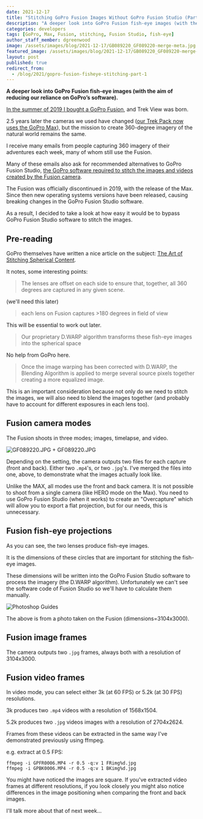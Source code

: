 ```yaml
---
date: 2021-12-17
title: "Stitching GoPro Fusion Images Without GoPro Fusion Studio (Part 1)"
description: "A deeper look into GoPro Fusion fish-eye images (with the aim of reducing our reliance on GoPro’s software)."
categories: developers
tags: [GoPro, Max, Fusion, stitching, Fusion Studio, fish-eye]
author_staff_member: dgreenwood
image: /assets/images/blog/2021-12-17/GB089220_GF089220-merge-meta.jpg
featured_image: /assets/images/blog/2021-12-17/GB089220_GF089220-merge-sm.jpg
layout: post
published: true
redirect_from:
  - /blog/2021/gopro-fusion-fisheye-stitching-part-1
---
```


**A deeper look into GoPro Fusion fish-eye images (with the aim of reducing our reliance on GoPro’s software).**

[In the summer of 2019 I bought a GoPro Fusion](/blog/hello-trekkers), and Trek View was born.

2.5 years later the cameras we used have changed ([our Trek Pack now uses the GoPro Max](/trek-pack)), but the mission to create 360-degree imagery of the natural world remains the same.

I receive many emails from people capturing 360 imagery of their adventures each week, many of whom still use the Fusion.

Many of these emails also ask for recommended alternatives to GoPro Fusion Studio, [the GoPro software required to stitch the images and videos created by the Fusion camera](/blog/diy-google-street-view-part-1-how-trek-view-started).

The Fusion was officially discontinued in 2019, with the release of the Max. Since then new operating systems versions have been released, causing breaking changes in the GoPro Fusion Studio software.

As a result, I decided to take a look at how easy it would be to bypass GoPro Fusion Studio software to stitch the images.

## Pre-reading

GoPro themselves have written a nice article on the subject: [The Art of Stitching Spherical Content](https://gopro.com/en/us/news/the-art-of-stitching-spherical-content).

It notes, some interesting points:

> The lenses are offset on each side to ensure that, together, all 360 degrees are captured in any given scene. 

(we'll need this later)

> each lens on Fusion captures >180 degrees in field of view

This will be essential to work out later.

> Our proprietary D.WARP algorithm transforms these fish-eye images into the spherical space

No help from GoPro here.

> Once the image warping has been corrected with D.WARP, the Blending Algorithm is applied to merge several source pixels together creating a more equalized image.

This is an important consideration because not only do we need to stitch the images, we will also need to blend the images together (and probably have to account for different exposures in each lens too).

## Fusion camera modes

The Fusion shoots in three modes; images, timelapse, and video.

<img class="img-fluid" src="/assets/images/blog/2021-12-17/GB089220_GF089220-merge-sm.jpg" alt="GF089220.JPG + GF089220.JPG" title="GF089220.JPG + GF089220.JPG" />

Depending on the setting, the camera outputs two files for each capture (front and back). Either two `.mp4`'s, or two `.jpg`'s. I've merged the files into one, above, to demonstrate what the images actually look like.

Unlike the MAX, all modes use the front and back camera. It is not possible to shoot from a single camera (like HERO mode on the Max). You need to use GoPro Fusion Studio (when it works) to create an "Overcapture" which will allow you to export a flat projection, but for our needs, this is unnecessary.

## Fusion fish-eye projections

As you can see, the two lenses produce fish-eye images.

It is the dimensions of these circles that are important for stitching the fish-eye images.

These dimensions will be written into the GoPro Fusion Studio software to process the imagery (the D.WARP algorithm). Unfortunately we can't see the software code of Fusion Studio so we'll have to calculate them manually.

<img class="img-fluid" src="/assets/images/blog/2021-12-17/ GF064364-photoshop-guides.png" alt="Photoshop Guides" title="Photoshop Guides" />

The above is from a photo taken on the Fusion (dimensions=3104x3000).

## Fusion image frames

The camera outputs two `.jpg` frames, always both with a resolution of 3104x3000. 

## Fusion video frames

In video mode, you can select either 3k (at 60 FPS) or 5.2k (at 30 FPS) resolutions.

3k produces two `.mp4` videos with a resolution of 1568x1504.

5.2k produces two `.jpg` videos images with a resolution of 2704x2624.

Frames from these videos can be extracted in the same way I've demonstrated previously using ffmpeg.

e.g. extract at 0.5 FPS:

```
ffmpeg -i GPFR0006.MP4 -r 0.5 -q:v 1 FRimg%d.jpg
ffmpeg -i GPBK0006.MP4 -r 0.5 -q:v 1 BKimg%d.jpg
```

You might have noticed the images are square. If you've extracted video frames at different resolutions, if you look closely you might also notice differences in the image positioning when comparing the front and back images.

I'll talk more about that of next week...